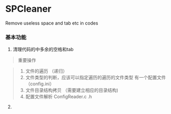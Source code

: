 # SPCleaner
Remove useless space and tab etc in codes

### 基本功能

1. 清理代码的中多余的空格和tab

 > 重要操作 
 
 > 1. 文件的遍历 （递归）
 > 2. 文件类型的判断，应该可以指定遍历的遍历的文件类型
 >    有一个配置文件（config.ini）
 > 3. 文件目录结构拷贝 （需要建立相应的目录结构)
 > 4. 配置文件解析 ConfigReader.c .h
 
2. 
